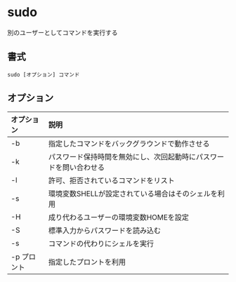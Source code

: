 # sudo

別のユーザーとしてコマンドを実行する

## 書式

```
sudo [オプション] コマンド
```

## オプション

|オプション|説明|
|:--|:--|
|-b|指定したコマンドをバックグラウンドで動作させる|
|-k|パスワード保持時間を無効にし、次回起動時にパスワードを問い合わせる|
|-l|許可、拒否されているコマンドをリスト|
|-s|環境変数SHELLが設定されている場合はそのシェルを利用|
|-H|成り代わるユーザーの環境変数HOMEを設定|
|-S|標準入力からパスワードを読み込む|
|-s|コマンドの代わりにシェルを実行|
|-p プロント|指定したプロントを利用|

